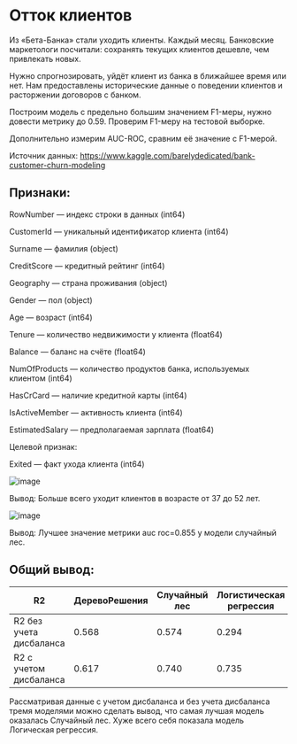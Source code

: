 # Отток клиентов

Из «Бета-Банка» стали уходить клиенты. Каждый месяц. Банковские маркетологи посчитали: сохранять текущих клиентов дешевле, чем привлекать новых.

Нужно спрогнозировать, уйдёт клиент из банка в ближайшее время или нет. Нам предоставлены исторические данные о поведении клиентов и расторжении договоров с банком.

Построим модель с предельно большим значением F1-меры, нужно довести метрику до 0.59. Проверим F1-меру на тестовой выборке.

Дополнительно измерим AUC-ROC, сравним её значение с F1-мерой.

Источник данных: https://www.kaggle.com/barelydedicated/bank-customer-churn-modeling

## Признаки:

RowNumber — индекс строки в данных (int64)

CustomerId — уникальный идентификатор клиента (int64)

Surname — фамилия (object)

CreditScore — кредитный рейтинг (int64)

Geography — страна проживания (object)

Gender — пол (object)

Age — возраст (int64)

Tenure — количество недвижимости у клиента (float64)

Balance — баланс на счёте (float64)

NumOfProducts — количество продуктов банка, используемых клиентом (int64)

HasCrCard — наличие кредитной карты (int64)

IsActiveMember — активность клиента (int64)

EstimatedSalary — предполагаемая зарплата (float64)

Целевой признак:

Exited — факт ухода клиента (int64)

![image](https://github.com/IT-DS-Alex/Portfolio/assets/140064630/6ee84efb-635d-424e-acb2-487894930ce1)


Вывод: Больше всего уходит клиентов в возрасте от 37 до 52 лет.

![image](https://github.com/IT-DS-Alex/Portfolio/assets/140064630/0b5965d8-4941-4f7c-91c9-153b34a0f690)

Вывод: Лучшее значение метрики auc roc=0.855 у модели случайный лес.

## Общий вывод:

|R2|ДеревоРешения|Случайный лес|Логистическая регрессия|
|--|-------------|-------------|-----------------------|			
|R2 без учета дисбаланса|	0.568|	0.574|	0.294|
|R2 с учетом дисбаланса|	0.617|	0.740|	0.735|

Рассматривая данные с учетом дисбаланса и без учета дисбаланса тремя моделями можно сделать вывод, что самая лучшая модель оказалась Случайный лес. Хуже всего себя показала модель Логическая регрессия.


